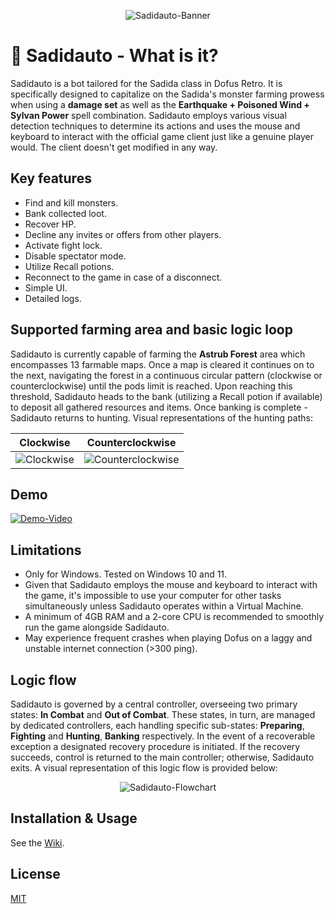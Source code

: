 <p align="center">
    <img src="https://i.imgur.com/WWzi4PF.png" alt="Sadidauto-Banner">
</p>

# 🤖 Sadidauto - What is it?
Sadidauto is a bot tailored for the Sadida class in Dofus Retro. It is specifically designed to capitalize on the Sadida's monster farming prowess when using a **damage set** as well as the **Earthquake + Poisoned Wind + Sylvan Power** spell combination. Sadidauto employs various visual detection techniques to determine its actions and uses the mouse and keyboard to interact with the official game client just like a genuine player would. The client doesn't get modified in any way.

## Key features
- Find and kill monsters.
- Bank collected loot.
- Recover HP.
- Decline any invites or offers from other players.
- Activate fight lock.
- Disable spectator mode.
- Utilize Recall potions.
- Reconnect to the game in case of a disconnect.
- Simple UI.
- Detailed logs.

## Supported farming area and basic logic loop
Sadidauto is currently capable of farming the **Astrub Forest** area which encompasses 13 farmable maps. Once a map is cleared it continues on to the next, navigating the forest in a continuous circular pattern (clockwise or counterclockwise) until the pods limit is reached. Upon reaching this threshold, Sadidauto heads to the bank (utilizing a Recall potion if available) to deposit all gathered resources and items. Once banking is complete - Sadidauto returns to hunting. Visual representations of the hunting paths:

Clockwise             |  Counterclockwise
:-------------------------:|:-------------------------:
![Clockwise](https://i.imgur.com/2IHYxCG.png)  |  ![Counterclockwise](https://i.imgur.com/nWCkfOY.png)

## Demo
[![Demo-Video](https://i.imgur.com/MNq2RTO.jpeg)](https://www.youtube.com/watch?v=kXMIF0KDwcs "Demo-Video")

## Limitations
- Only for Windows. Tested on Windows 10 and 11.
- Given that Sadidauto employs the mouse and keyboard to interact with the game, it's impossible to use your computer for other tasks simultaneously unless Sadidauto operates within a Virtual Machine.
- A minimum of 4GB RAM and a 2-core CPU is recommended to smoothly run the game alongside Sadidauto.
- May experience frequent crashes when playing Dofus on a laggy and unstable internet connection (>300 ping).

## Logic flow
Sadidauto is governed by a central controller, overseeing two primary states: **In Combat** and **Out of Combat**. These states, in turn, are managed by dedicated controllers, each handling specific sub-states: **Preparing**, **Fighting** and **Hunting**, **Banking** respectively. In the event of a recoverable exception a designated recovery procedure is initiated. If the recovery succeeds, control is returned to the main controller; otherwise, Sadidauto exits. A visual representation of this logic flow is provided below:
<p align="center">
    <img src="https://i.imgur.com/9UjOpfB.png" alt="Sadidauto-Flowchart">
</p>

## Installation & Usage
See the [Wiki](https://github.com/ephell/Sadidauto-Dofus-Retro-Bot/wiki).

## License
[MIT](LICENSE)